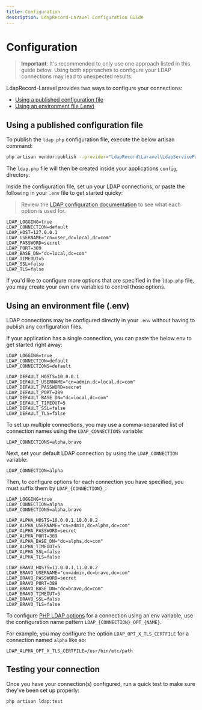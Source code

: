 ```yaml
---
title: Configuration
description: LdapRecord-Laravel Configuration Guide
---
```


# Configuration

> **Important**: It's recommended to only use one approach listed in this guide below. Using
> both approaches to configure your LDAP connections may lead to unexpected results.

LdapRecord-Laravel provides two ways to configure your connections:

- [Using a published configuration file](#using-a-published-configuration-file)
- [Using an environment file (.env)](#using-an-environment-file-env)

## Using a published configuration file

To publish the `ldap.php` configuration file, execute the below artisan command:

```bash
php artisan vendor:publish --provider="LdapRecord\Laravel\LdapServiceProvider"
```

The `ldap.php` file will then be created inside your applications `config`, directory.

Inside the configuration file, set up your LDAP connections, or paste the following in your `.env` file to get started quicky:

> Review the [LDAP configuration documentation](/docs/core/v3/configuration) to see what each option is used for.

```dotenv
LDAP_LOGGING=true
LDAP_CONNECTION=default
LDAP_HOST=127.0.0.1
LDAP_USERNAME="cn=user,dc=local,dc=com"
LDAP_PASSWORD=secret
LDAP_PORT=389
LDAP_BASE_DN="dc=local,dc=com"
LDAP_TIMEOUT=5
LDAP_SSL=false
LDAP_TLS=false
```

If you'd like to configure more options that are specified in the `ldap.php`
file, you may create your own env variables to control those options.

## Using an environment file (.env)

LDAP connections may be configured directly in your `.env` without having to publish any configuration files.

If your application has a single connection, you can paste the below env to get started right away:

```dotenv
LDAP_LOGGING=true
LDAP_CONNECTION=default
LDAP_CONNECTIONS=default

LDAP_DEFAULT_HOSTS=10.0.0.1
LDAP_DEFAULT_USERNAME="cn=admin,dc=local,dc=com"
LDAP_DEFAULT_PASSWORD=secret
LDAP_DEFAULT_PORT=389
LDAP_DEFAULT_BASE_DN="dc=local,dc=com"
LDAP_DEFAULT_TIMEOUT=5
LDAP_DEFAULT_SSL=false
LDAP_DEFAULT_TLS=false
```

To set up multiple connections, you may use a comma-separated list of connection names using the `LDAP_CONNECTIONS` variable:

```dotenv
LDAP_CONNECTIONS=alpha,bravo
```

Next, set your default LDAP connection by using the `LDAP_CONNECTION` variable:

```dotenv
LDAP_CONNECTION=alpha
```

Then, to configure options for each connection you have specified, you must suffix them by `LDAP_{CONNECTION}_`:

```dotenv
LDAP_LOGGING=true
LDAP_CONNECTION=alpha
LDAP_CONNECTIONS=alpha,bravo

LDAP_ALPHA_HOSTS=10.0.0.1,10.0.0.2
LDAP_ALPHA_USERNAME="cn=admin,dc=alpha,dc=com"
LDAP_ALPHA_PASSWORD=secret
LDAP_ALPHA_PORT=389
LDAP_ALPHA_BASE_DN="dc=alpha,dc=com"
LDAP_ALPHA_TIMEOUT=5
LDAP_ALPHA_SSL=false
LDAP_ALPHA_TLS=false

LDAP_BRAVO_HOSTS=11.0.0.1,11.0.0.2
LDAP_BRAVO_USERNAME="cn=admin,dc=bravo,dc=com"
LDAP_BRAVO_PASSWORD=secret
LDAP_BRAVO_PORT=389
LDAP_BRAVO_BASE_DN="dc=bravo,dc=com"
LDAP_BRAVO_TIMEOUT=5
LDAP_BRAVO_SSL=false
LDAP_BRAVO_TLS=false
```

To configure [PHP LDAP options](https://www.php.net/manual/en/function.ldap-set-option.php) for
a connection using an env variable, use the configuration name pattern `LDAP_{CONNECTION}_OPT_{NAME}`.

For example, you may configure the option `LDAP_OPT_X_TLS_CERTFILE` for a connection named `alpha` like so:

```dotenv
LDAP_ALPHA_OPT_X_TLS_CERTFILE=/usr/bin/etc/path
```

## Testing your connection

Once you have your connection(s) configured, run a quick test to make sure they've been set up properly:

```bash
php artisan ldap:test
```
